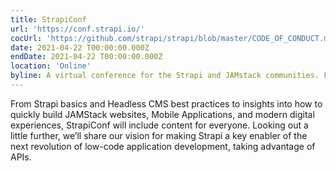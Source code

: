 ```yaml
---
title: StrapiConf
url: 'https://conf.strapi.io/'
cocUrl: 'https://github.com/strapi/strapi/blob/master/CODE_OF_CONDUCT.md'
date: 2021-04-22 T00:00:00.000Z
endDate: 2021-04-22 T00:00:00.000Z
location: 'Online'
byline: A virtual conference for the Strapi and JAMstack communities. Free for everyone.
---
```


From Strapi basics and Headless CMS best practices to insights into how to quickly build JAMStack websites, Mobile Applications, and modern digital experiences, StrapiConf will include content for everyone. Looking out a little further, we’ll share our vision for making Strapi a key enabler of the next revolution of low-code application development, taking advantage of APIs.

